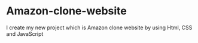 # Amazon-clone-website
I create my new project which is Amazon clone website by using Html, CSS and JavaScript 
